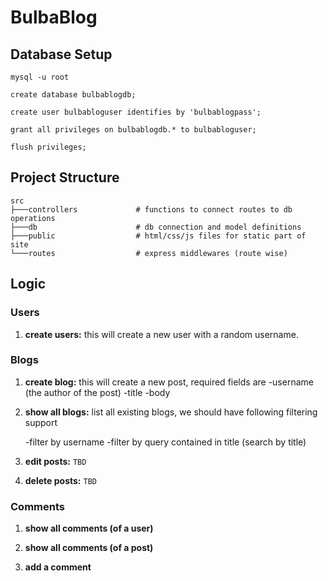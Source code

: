 # BulbaBlog


## Database Setup

```shell
mysql -u root
```

```mysql
create database bulbablogdb;

create user bulbabloguser identifies by 'bulbablogpass';

grant all privileges on bulbablogdb.* to bulbabloguser;

flush privileges;
```

## Project Structure 

```shell
src
├───controllers             # functions to connect routes to db operations
├───db                      # db connection and model definitions
├───public                  # html/css/js files for static part of site
└───routes                  # express middlewares (route wise)
```

## Logic

### Users

1. **create users:**
    this will create a new user with a random username.

### Blogs

1. **create blog:**
    this will create a new post, required fields are
    -username (the author of the post)
    -title
    -body

2. **show all blogs:**
    list all existing blogs, we should have following filtering support

    -filter by username
    -filter by query contained in title (search by title)

3. **edit posts:** `TBD`

4. **delete posts:** `TBD`

### Comments

1. **show all comments (of a user)**

2. **show all comments (of a post)**

3. **add a comment**